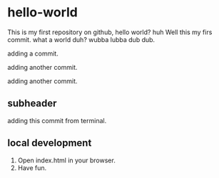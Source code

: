 # hello-world
This is my first repository on github, hello world? huh
Well this my firs commit. what a world duh? wubba lubba dub dub. 

adding a commit.

adding another commit.

adding another commit.

## subheader

adding this commit from terminal.

## local development 

1. Open index.html in your browser. 
2. Have fun. 
